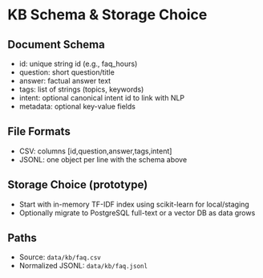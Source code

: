 # KB Schema & Storage Choice

## Document Schema
- id: unique string id (e.g., faq_hours)
- question: short question/title
- answer: factual answer text
- tags: list of strings (topics, keywords)
- intent: optional canonical intent id to link with NLP
- metadata: optional key-value fields

## File Formats
- CSV: columns [id,question,answer,tags,intent]
- JSONL: one object per line with the schema above

## Storage Choice (prototype)
- Start with in-memory TF-IDF index using scikit-learn for local/staging
- Optionally migrate to PostgreSQL full-text or a vector DB as data grows

## Paths
- Source: `data/kb/faq.csv`
- Normalized JSONL: `data/kb/faq.jsonl`